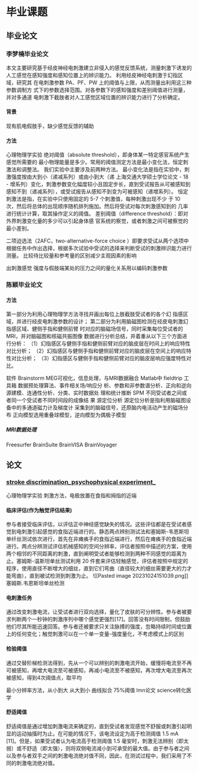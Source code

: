 # 毕业课题
## 毕业论文
### 李梦楠毕业论文

本文主要研究基于经皮神经电刺激建立非侵入的感觉反馈系统，测量刺激下诱发的人工感觉在感知强度和感知位置上的辨识能力。
利用经皮神经电刺激于幻指区域，研究其 在电刺激参数 PA、PF、PW 上的阈值与上限，从而测量出利用这三种参数调制方 式下的参数选择范围。对各参数下的感知强度和差别阈值进行测量，并对多通道 电刺激下截肢者对人工感觉区域位置的辨识能力进行了分析确定。

#### 背景
现有肌电假肢手，缺少感觉反馈的辅助
#### 方法
心理物理学实验
绝对阈值（absolute threshold），即身体某一特定感官系统产生感觉所需要的 最小物理能量是多少。常用的阈值测定方法是最小变化法，恒定刺激法和调整法。 我们实验中主要涉及前两种方法。
	最小变化法是指在实验中，刺激强度按由大到小（递减系列）或由小到大（递 上海交通大学硕士学位论文 - 18 - 增系列）变化，刺激参数变化幅度较小且固定步长，直到受试报告从可被感知到 感知不到（递减系列），或受试报告从感知不到变为可被感知（递增系列）。
	恒定刺激法是指，在实验中只使用固定的 5-7 个刺激值，每种刺激出现不少 于 10 次，然后将总体的出现顺序随机排列施加。然后将受试对每次刺激感知到的 几率进行统计计算，取其操作定义的阈值。
差别阈值（difference threshold）：即对外界刺激变化量的多少可以引起身体感 官系统的察觉，或者刺激之间可被察觉的最小差别。

二项迫选法（2AFC，two-alternative-force choice ）即要求受试从两个选项中根据任务中作出选择，根据多次试验中受试的选择来判断受试的刺激辨识能力进行测量。
比较待比较量和参考量的区别减少主观因素的影响


出刺激感觉 强度与假肢端某处的压力之间的量化关系用以编码刺激参数


### 陈颖毕业论文
#### 方法
第一部分为利用心理物理学方法寻找并画出每位上肢截肢受试者的各个幻 指感区域，并进行经皮电刺激参数的设计； 第二部分为利用脑磁图检测在经皮电刺激幻指感区域、健侧手指和健侧前臂 时对应的脑磁场信号，同时采集每位受试者的 MRI，并对脑磁图和核磁共振图像 数据进行分析总结，并着重从以下三个方面进行分析： 
（1）幻指感区与健侧手指和健侧前臂对应的脑皮层在时间上的响应特性对比分析； 
（2）幻指感区与健侧手指和健侧前臂对应的脑皮层在空间上的响应特性对比分析； 
（3）幻指感区与健侧手指和健侧前臂对应的脑皮层响应强度特性对比。

软件
Brainstorm
	MEG可视化，信息处理，与MRI数据融合
Matlab中 fieldtrip 工具箱
	数据预处理算法、事件相关场/响应分 析、参数和非参数谱分析、正向和逆向源建模、连通性分析、分类、实时数据处 理和统计推断
SPM
	不同受试者之间或者同一个受试者不同时间段的成像结 果
源定位分析
源定位分析是指利用脑磁图设备中的多通道磁力计及梯度计 采集到的脑磁信号，还原脑内电活动产生的磁场分布
	正向模型选用重叠球模型，逆向模型为偶极子模型
##### MRI数据处理
Freesurfer
BrainSuite
BrainVISA
BrainVoyager
## 论文
### [stroke discrimination_psychophysical experiment_](E:\master\毕业课题\文献\electrocutaneous_stimulation_stroke.pdf)
心理物理学实验
刺激方法，电极放置在食指和拇指的近端
#### 临床评估(作为触觉评估结果)
参与者接受临床评估，以评估正中神经感觉缺失的情况。这些评估都是在受试者感觉到电刺激引起感觉的食指近端进行的。静态两点辨别测试法和塞姆斯-韦恩斯坦单纤丝测试依次进行，首先在非瘫痪手的食指近端进行，然后在瘫痪手的食指近端进行。两点分辨测试评估机械感知的空间分辨率，评估者按照中描述的方案，使用两个相邻的不同距离的刺激，直到阐明受试者能够检测到两种不同感觉的距离为止。塞姆斯-温斯坦单丝测试利用 20 件套来评估轻触感觉，评估者按照[]()中规定的程序，使用直径不断增大的细丝，直到它们弯曲（直径较大的细丝需要更大的力才能弯曲），直到被试检测到刺激为止。
![[Pasted image 20231024151039.png]]
塞姆斯.韦恩斯坦单丝检测
#### 电刺激任务
通过改变刺激电流，让受试者进行双向选择，量化了皮肤的可分辨性。参与者被要求判断两个一秒钟的刺激序列中哪个感觉更强烈[17]。回答没有时间限制，但鼓励他们尽其所能迅速回答。参与者还被要求只关注脉搏的强度，忽略持续时间或位置上的任何变化；触觉刺激可以在一个单一变量-强度量化，不考虑模式上的区别
#### 检验阈值
通过交替阶梯检测法得到，先从一个可以辨别的刺激电流开始，缓慢将电流至不再可被感知，再增大电流至可被感知，再减小电流至不被感知，再次增大电流至再次被感知，得到4次阈值点，取平均

最小分辨率方法，从小到大
							从大到小
曲线拟合 75%阈值 lmn论文 science转化医学
#### 舒适阈值
舒适阈值是通过增加刺激电流来确定的，直到受试者发现感觉不舒服或刺激引起明显的运动抽搐时为止。在可能的情况下，该电流设定为高于检测阈值 1.5 mA [11]。但是，如果受试者认为电流高于检测阈值 1.5 毫安时，刺激无法辨别（即太弱）或不舒适（即太强），则将双侧电流减小到可承受的最大值。由于参与者之间以及参与者双手之间的刺激电流绝对值不同，因此，在测试过程中，我们采用了不同的刺激电流绝对值。



